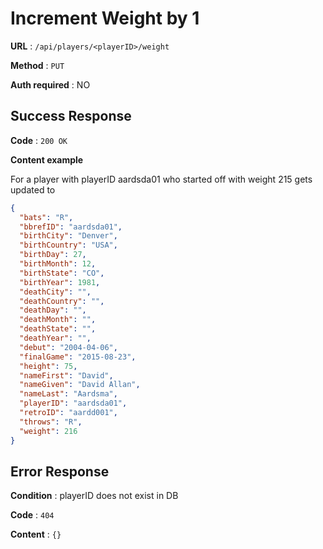 # Increment Weight by 1

**URL** : `/api/players/<playerID>/weight`

**Method** : `PUT`

**Auth required** : NO

## Success Response

**Code** : `200 OK`

**Content example**

For a player with playerID aardsda01 who started off with weight 215 gets updated to 

```json
{
  "bats": "R", 
  "bbrefID": "aardsda01", 
  "birthCity": "Denver", 
  "birthCountry": "USA", 
  "birthDay": 27, 
  "birthMonth": 12, 
  "birthState": "CO", 
  "birthYear": 1981, 
  "deathCity": "", 
  "deathCountry": "", 
  "deathDay": "", 
  "deathMonth": "", 
  "deathState": "", 
  "deathYear": "", 
  "debut": "2004-04-06", 
  "finalGame": "2015-08-23", 
  "height": 75, 
  "nameFirst": "David", 
  "nameGiven": "David Allan", 
  "nameLast": "Aardsma", 
  "playerID": "aardsda01", 
  "retroID": "aardd001", 
  "throws": "R", 
  "weight": 216
}
```
## Error Response

**Condition** : playerID does not exist in DB

**Code** : `404`

**Content** : `{}`
